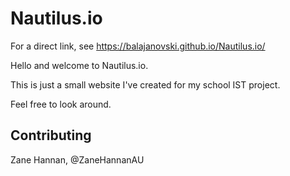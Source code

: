 # Nautilus.io

For a direct link, see <https://balajanovski.github.io/Nautilus.io/>

Hello and welcome to Nautilus.io.

This is just a small website I've created for my school IST project.

Feel free to look around.

   Contributing
------------------

Zane Hannan, @ZaneHannanAU
